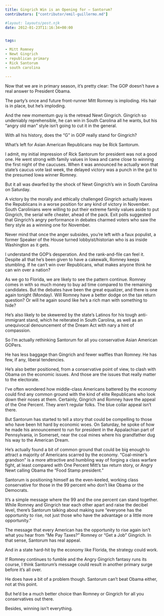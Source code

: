 ```yaml
---
title: Gingrich Win is an Opening for – Santorum?
contributors: ["contributor/emil-guillermo.md"]

#layout: layouts/post.njk
date: 2012-01-23T11:16:34+00:00


tags:

- Mitt Romney
- Newt Gingrich
- republican primary
- Rick Santorum
- south carolina

---
```


Now that we are in primary season, it’s pretty clear: The GOP doesn’t have a real answer to President Obama.

The party’s once and future front-runner Mitt Romney is imploding. His hair is in place, but he’s imploding.

And the new momentum guy is the retread Newt Gingrich. Gingrich so undeniably reprehensible, he can win in South Carolina all he wants, but his “angry old man” style isn’t going to cut it in the general.

With all his history, does the “G” in GOP really stand for Gingrich?

What’s left for Asian American Republicans may be Rick Santorum.

I admit, my initial impression of Rick Santorum for president was not a good one. He went strong with family values in Iowa and came close to winning the first night of the caucuses. When it was announced he actually won that state’s caucus vote last week, the delayed victory was a punch in the gut to the presumed Iowa winner Romney.

But it all was dwarfed by the shock of Newt Gingrich’s win in South Carolina on Saturday.

A victory by the morally and ethically challenged Gingrich actually leaves the Republicans in a worse position for any kind of victory in November. South Carolinians were willing to put their extreme family values aside to put Gingrich, the serial wife cheater, ahead of the pack. Exit polls suggested that Gingrich’s angry performance in debates charmed voters who saw the fiery style as a winning one for November.

Never mind that once the anger subsides, you’re left with a faux populist, a former Speaker of the House turned lobbyist/historian who is as inside Washington as it gets.

I understand the GOP’s desperation. And the rank-and-file can feel it. Despite all that he’s been given to have a cakewalk, Romney keeps stumbling. If he can’t win over Republicans, what makes anyone think he can win over a nation? 

As we go to Florida, we are likely to see the pattern continue. Romney comes in with so much money to buy ad time compared to the remaining candidates. But the debates have been the great equalizer, and there is one again tonight (Monday). Will Romney have a better dodge on the tax return question? Or will he again sound like he’s a rich man with something to hide?

He’s also likely to be skewered by the state’s Latinos for his tough anti-immigrant stand, which he reiterated in South Carolina, as well as an unequivocal denouncement of the Dream Act with nary a hint of compassion.

So I’m actually rethinking Santorum for all you conservative Asian American GOPers.

He has less baggage than Gingrich and fewer waffles than Romney. He has few, if any, liberal tendencies.

He’s also better positioned, from a conservative point of view, to clash with Obama on the economic issues. And those are the issues that really matter to the electorate.

I’ve often wondered how middle-class Americans battered by the economy could find any common ground with the kind of elite Republicans who look down their noses at them. Certainly, Gingrich and Romney have the appeal of the One Percent. They aren’t regular folks. The blue collar appeal isn’t there.

But Santorum has started to tell a story that could be compelling to those who have been hit hard by economic woes. On Saturday, he spoke of how he made his announcement to run for president in the Appalachian part of Pennsylvania, in Somerset, near the coal mines where his grandfather dug his way to the American Dream.

He’s actually found a bit of common ground that could be big enough to attract a majority of Americans scarred by the economy. “Coal-miner’s grandson” is a more attractive and humbling way of forging a class warfare fight, at least compared with One Percent Mitt’s tax return story, or Angry Newt calling Obama the “Food Stamp president.”

Santorum is positioning himself as the even-keeled, working class conservative for those in the 99 percent who don’t like Obama or the Democrats.

It’s a simple message where the 99 and the one percent can stand together. While Romney and Gingrich tear each other apart and raise the decibel level, there’s Santorum talking about making sure “everyone has the opportunity to rise, not just those who have the advantage or a little more opportunity.”

The message that every American has the opportunity to rise again isn’t what you hear from “Me Pay Taxes?” Romney or “Get a Job” Gingrich. In that sense, Santorum has real appeal.

And in a state hard-hit by the economy like Florida, the strategy could work.

If Romney continues to fumble and the Angry Gingrich fantasy runs its course, I think Santorum’s message could result in another primary surge before it’s all over.

He does have a bit of a problem though. Santorum can’t beat Obama either, not at this point.

But he’d be a much better choice than Romney or Gingrich for all you conservatives out there.

Besides, winning isn’t everything.
